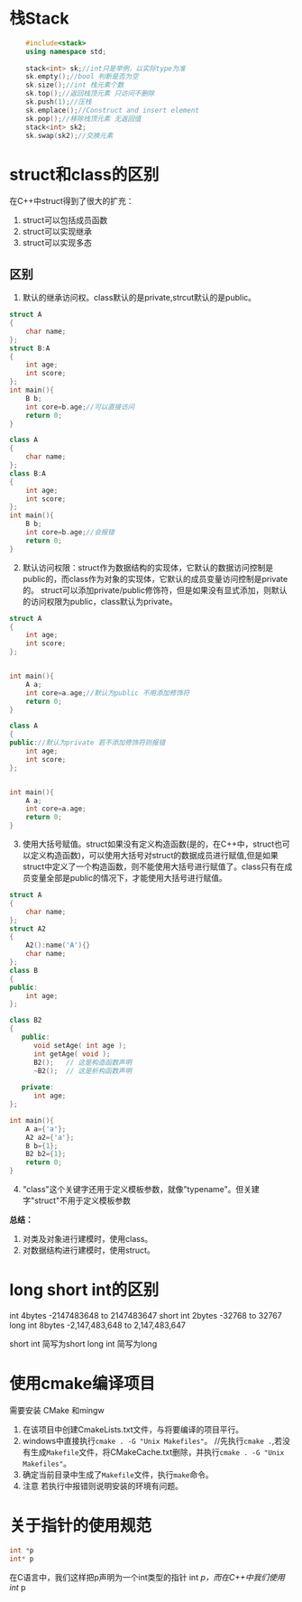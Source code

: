 # 栈Stack
```cpp
    #include<stack>
    using namespace std;
    
    stack<int> sk;//int只是举例，以实际type为准
    sk.empty();//bool 判断是否为空
    sk.size();//int 栈元素个数
    sk.top();//返回栈顶元素 只访问不删除
    sk.push(1);//压栈
    sk.emplace();//Construct and insert element
    sk.pop();//移除栈顶元素 无返回值
    stack<int> sk2;
    sk.swap(sk2);//交换元素
```

# struct和class的区别
在C++中struct得到了很大的扩充：

1. struct可以包括成员函数
2. struct可以实现继承
3. struct可以实现多态

## 区别

1. 默认的继承访问权。class默认的是private,strcut默认的是public。

```c++
struct A
{
	char name;
};  
struct B:A
{
	int age;
	int score;
};
int main(){
	B b;
	int core=b.age;//可以直接访问
	return 0;
}
```
```c++
class A
{
	char name;
};  
class B:A
{
	int age;
	int score;
};
int main(){
	B b;
	int core=b.age;//会报错
	return 0;
}
```
2. 默认访问权限：struct作为数据结构的实现体，它默认的数据访问控制是public的，而class作为对象的实现体，它默认的成员变量访问控制是private的。
   struct可以添加private/public修饰符，但是如果没有显式添加，则默认的访问权限为public，class默认为private。

```c++
struct A
{
	int age;
	int score;
};


int main(){
	A a;
	int core=a.age;//默认为public 不用添加修饰符
	return 0;
}
```
```c++
class A
{
public://默认为private 若不添加修饰符则报错
	int age;
	int score;
};


int main(){
	A a;
	int core=a.age;
	return 0;
}
```
3. 使用大括号赋值。struct如果没有定义构造函数(是的，在C++中，struct也可以定义构造函数)，可以使用大括号对struct的数据成员进行赋值,但是如果struct中定义了一个构造函数，则不能使用大括号进行赋值了。class只有在成员变量全部是public的情况下，才能使用大括号进行赋值。
```c++
struct A
{
	char name;
};
struct A2
{
	A2():name('A'){}
	char name;
};
class B
{
public:
	int age;
};

class B2
{
   public:
      void setAge( int age );
      int getAge( void );
      B2();   // 这是构造函数声明
      ~B2();  // 这是析构函数声明
 
   private:
      int age;
};

int main(){
	A a={'a'};
	A2 a2={'a'};
	B b={1};
	B2 b2={1};
	return 0;
}
```
4. "class"这个关键字还用于定义模板参数，就像"typename"。但关建字"struct"不用于定义模板参数

**总结：**
  1) 对类及对象进行建模时，使用class。
  2) 对数据结构进行建模时，使用struct。
# long short int的区别

int	        4bytes	-2147483648 to 2147483647
short int	2bytes	-32768 to 32767
long int	8bytes	-2,147,483,648 to 2,147,483,647

short int 简写为short
long int 简写为long
# 使用cmake编译项目
需要安装 CMake 和mingw
1. 在该项目中创建CmakeLists.txt文件，与将要编译的项目平行。
2. windows中直接执行`cmake . -G "Unix Makefiles"`。 //先执行`cmake .`,若没有生成`Makefile`文件，将CMakeCache.txt删除，并执行`cmake . -G "Unix Makefiles"`。 
3. 确定当前目录中生成了`Makefile`文件，执行`make`命令。
4. 注意 若执行中报错则说明安装的环境有问题。
# 关于指针的使用规范
```cpp
int *p
int* p
```
在C语言中，我们这样把p声明为一个int类型的指针 int *p，而在C++中我们使用int* p     
```